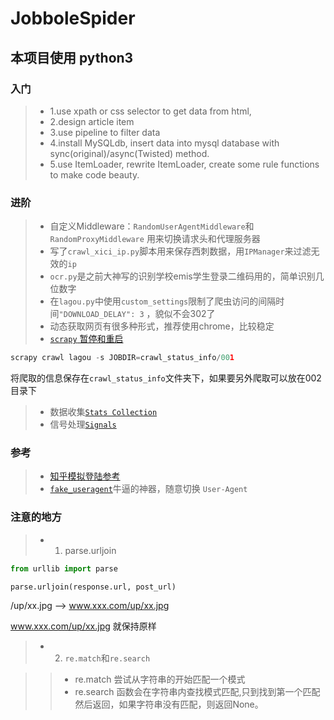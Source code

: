 # JobboleSpider

## 本项目使用 python3


### 入门
> * 1.use xpath or css selector to get data from html,
> * 2.design article item
> * 3.use pipeline to filter data
> * 4.install MySQLdb, insert data into mysql database with sync(original)/async(Twisted) method.
> * 5.use ItemLoader, rewrite ItemLoader, create some rule functions to make code beauty.

### 进阶
> * 自定义Middleware：`RandomUserAgentMiddleware`和`RandomProxyMiddleware`
用来切换请求头和代理服务器
> * 写了`crawl_xici_ip.py`脚本用来保存西刺数据，用`IPManager`来过滤无效的`ip`
> * `ocr.py`是之前大神写的识别学校emis学生登录二维码用的，简单识别几位数字
> * 在`lagou.py`中使用`custom_settings`限制了爬虫访问的间隔时间`"DOWNLOAD_DELAY": 3`
，貌似不会302了
> * 动态获取网页有很多种形式，推荐使用chrome，比较稳定
> * [`scrapy` 暂停和重启](https://doc.scrapy.org/en/latest/topics/jobs.html)
>
```python
scrapy crawl lagou -s JOBDIR=crawl_status_info/001
```
将爬取的信息保存在`crawl_status_info`文件夹下，如果要另外爬取可以放在002目录下

> * 数据收集[`Stats Collection`](https://doc.scrapy.org/en/latest/topics/stats.html#topics-stats)
> * 信号处理[`Signals`](https://doc.scrapy.org/en/latest/topics/signals.html?highlight=signal)



### 参考
> * [知乎模拟登陆参考](https://github.com/xchaoinfo/fuck-login)
> * [`fake_useragent`](https://github.com/hellysmile/fake-useragent)牛逼的神器，随意切换 `User-Agent`


### 注意的地方

> * 1. parse.urljoin
```python
from urllib import parse

parse.urljoin(response.url, post_url)
```
/up/xx.jpg --> www.xxx.com/up/xx.jpg

www.xxx.com/up/xx.jpg 就保持原样

> * 2. `re.match`和`re.search`

>> * re.match 尝试从字符串的开始匹配一个模式
>> * re.search 函数会在字符串内查找模式匹配,只到找到第一个匹配然后返回，如果字符串没有匹配，则返回None。



